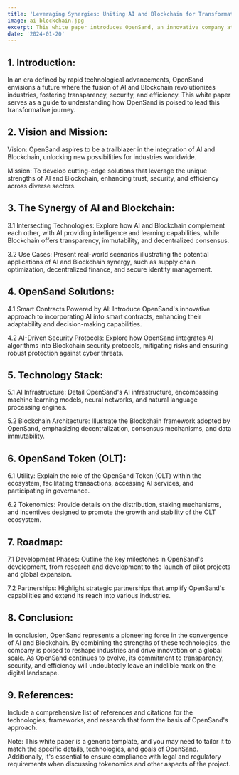 ```yaml
---
title: 'Leveraging Synergies: Uniting AI and Blockchain for Transformative Solutions'
image: ai-blockchain.jpg
excerpt: This white paper introduces OpenSand, an innovative company at the intersection of Artificial Intelligence (AI) and Blockchain technologies. OpenSand aims to harness the combined power of AI and Blockchain to create groundbreaking solutions that address the challenges of today's digital landscape. This document outlines the company's vision, mission, and the technical foundations of its approach, showcasing the potential impact of this synergy on various industries.
date: '2024-01-20'
---
```


## 1. Introduction:

In an era defined by rapid technological advancements, OpenSand envisions a future where the fusion of AI and Blockchain revolutionizes industries, fostering transparency, security, and efficiency. This white paper serves as a guide to understanding how OpenSand is poised to lead this transformative journey.

## 2. Vision and Mission:

Vision: OpenSand aspires to be a trailblazer in the integration of AI and Blockchain, unlocking new possibilities for industries worldwide.

Mission: To develop cutting-edge solutions that leverage the unique strengths of AI and Blockchain, enhancing trust, security, and efficiency across diverse sectors.

## 3. The Synergy of AI and Blockchain:

3.1 Intersecting Technologies: Explore how AI and Blockchain complement each other, with AI providing intelligence and learning capabilities, while Blockchain offers transparency, immutability, and decentralized consensus.

3.2 Use Cases: Present real-world scenarios illustrating the potential applications of AI and Blockchain synergy, such as supply chain optimization, decentralized finance, and secure identity management.

## 4. OpenSand Solutions:

4.1 Smart Contracts Powered by AI: Introduce OpenSand's innovative approach to incorporating AI into smart contracts, enhancing their adaptability and decision-making capabilities.

4.2 AI-Driven Security Protocols: Explore how OpenSand integrates AI algorithms into Blockchain security protocols, mitigating risks and ensuring robust protection against cyber threats.

## 5. Technology Stack:

5.1 AI Infrastructure: Detail OpenSand's AI infrastructure, encompassing machine learning models, neural networks, and natural language processing engines.

5.2 Blockchain Architecture: Illustrate the Blockchain framework adopted by OpenSand, emphasizing decentralization, consensus mechanisms, and data immutability.

## 6. OpenSand Token (OLT):

6.1 Utility: Explain the role of the OpenSand Token (OLT) within the ecosystem, facilitating transactions, accessing AI services, and participating in governance.

6.2 Tokenomics: Provide details on the distribution, staking mechanisms, and incentives designed to promote the growth and stability of the OLT ecosystem.

## 7. Roadmap:

7.1 Development Phases: Outline the key milestones in OpenSand's development, from research and development to the launch of pilot projects and global expansion.

7.2 Partnerships: Highlight strategic partnerships that amplify OpenSand's capabilities and extend its reach into various industries.

## 8. Conclusion:

In conclusion, OpenSand represents a pioneering force in the convergence of AI and Blockchain. By combining the strengths of these technologies, the company is poised to reshape industries and drive innovation on a global scale. As OpenSand continues to evolve, its commitment to transparency, security, and efficiency will undoubtedly leave an indelible mark on the digital landscape.

## 9. References:

Include a comprehensive list of references and citations for the technologies, frameworks, and research that form the basis of OpenSand's approach.

Note: This white paper is a generic template, and you may need to tailor it to match the specific details, technologies, and goals of OpenSand. Additionally, it's essential to ensure compliance with legal and regulatory requirements when discussing tokenomics and other aspects of the project.